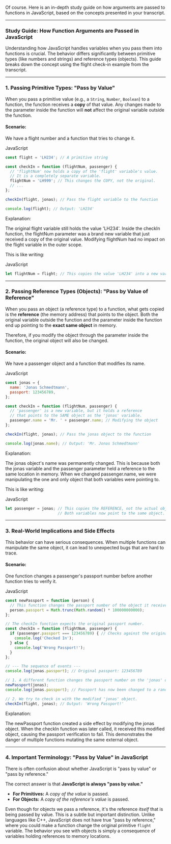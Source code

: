 Of course. Here is an in-depth study guide on how arguments are passed to functions in JavaScript, based on the concepts presented in your transcript.

---

### **Study Guide: How Function Arguments are Passed in JavaScript**

Understanding how JavaScript handles variables when you pass them into functions is crucial. The behavior differs significantly between primitive types (like numbers and strings) and reference types (objects). This guide breaks down the concept using the flight check-in example from the transcript.

---

### **1. Passing Primitive Types: "Pass by Value"**

When you pass a primitive value (e.g., a `String`, `Number`, `Boolean`) to a function, the function receives a **copy** of that value. Any changes made to the parameter inside the function will **not** affect the original variable outside the function.

#### **Scenario:**

We have a flight number and a function that tries to change it.

JavaScript

```JavaScript
const flight = 'LH234'; // A primitive string

const checkIn = function (flightNum, passenger) {
  // 'flightNum' now holds a copy of the 'flight' variable's value.
  // It is a completely separate variable.
  flightNum = 'LH999'; // This changes the COPY, not the original.
  // ...
};

checkIn(flight, jonas); // Pass the flight variable to the function

console.log(flight); // Output: 'LH234'
```

Explanation:

The original flight variable still holds the value 'LH234'. Inside the checkIn function, the flightNum parameter was a brand new variable that just received a copy of the original value. Modifying flightNum had no impact on the flight variable in the outer scope.

This is like writing:

JavaScript

```JavaScript
let flightNum = flight; // This copies the value 'LH234' into a new variable.
```

---

### **2. Passing Reference Types (Objects): "Pass by Value of Reference"**

When you pass an object (a reference type) to a function, what gets copied is the **reference** (the memory address) that points to the object. Both the original variable outside the function and the parameter inside the function end up pointing to the **exact same object** in memory.

Therefore, if you modify the object through the parameter inside the function, the original object will also be changed.

#### **Scenario:**

We have a passenger object and a function that modifies its name.

JavaScript

```JavaScript
const jonas = {
  name: 'Jonas Schmedtmann',
  passport: 123456789,
};

const checkIn = function (flightNum, passenger) {
  // 'passenger' is a new variable, but it holds a reference
  // that points to the SAME object as the 'jonas' variable.
  passenger.name = 'Mr. ' + passenger.name; // Modifying the object
};

checkIn(flight, jonas); // Pass the jonas object to the function

console.log(jonas.name); // Output: 'Mr. Jonas Schmedtmann'
```

Explanation:

The jonas object's name was permanently changed. This is because both the jonas variable and the passenger parameter held a reference to the same location in memory. When we changed passenger.name, we were manipulating the one and only object that both variables were pointing to.

This is like writing:

JavaScript

```JavaScript
let passenger = jonas; // This copies the REFERENCE, not the actual object.
                       // Both variables now point to the same object.
```

---

### **3. Real-World Implications and Side Effects**

This behavior can have serious consequences. When multiple functions can manipulate the same object, it can lead to unexpected bugs that are hard to trace.

#### **Scenario:**

One function changes a passenger's passport number before another function tries to verify it.

JavaScript

```JavaScript
const newPassport = function (person) {
  // This function changes the passport number of the object it receives.
  person.passport = Math.trunc(Math.random() * 100000000000);
};

// The checkIn function expects the original passport number.
const checkIn = function (flightNum, passenger) {
  if (passenger.passport === 123456789) { // Checks against the original number
    console.log('Checked In');
  } else {
    console.log('Wrong Passport!');
  }
};

// --- The sequence of events ---
console.log(jonas.passport); // Original passport: 123456789

// 1. A different function changes the passport number on the 'jonas' object.
newPassport(jonas);
console.log(jonas.passport); // Passport has now been changed to a random number.

// 2. We try to check in with the modified 'jonas' object.
checkIn(flight, jonas); // Output: 'Wrong Passport!'
```

Explanation:

The newPassport function created a side effect by modifying the jonas object. When the checkIn function was later called, it received this modified object, causing the passport verification to fail. This demonstrates the danger of multiple functions mutating the same external object.

---

### **4. Important Terminology: "Pass by Value" in JavaScript**

There is often confusion about whether JavaScript is "pass by value" or "pass by reference."

The correct answer is that **JavaScript is always "pass by value."**

- **For Primitives:** A _copy of the value_ is passed.
- **For Objects:** A _copy of the reference's value_ is passed.

Even though for objects we pass a reference, it's the reference _itself_ that is being passed by value. This is a subtle but important distinction. Unlike languages like C++, JavaScript does not have true "pass by reference," where you could make a function change the original primitive `flight` variable. The behavior you see with objects is simply a consequence of variables holding references to memory locations.